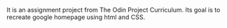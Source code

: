 It is an assignment project from The Odin Project Curriculum. Its goal is to recreate google homepage using html and CSS.